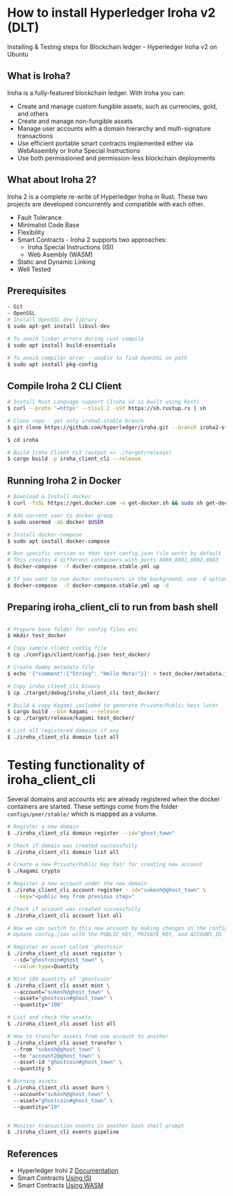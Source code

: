 # How to install Hyperledger Iroha v2 (DLT)
Installing & Testing steps for Blockchain ledger - Hyperledger Iroha v2 on Ubuntu

## What is Iroha?
Iroha is a fully-featured blockchain ledger. With Iroha you can:

* Create and manage custom fungible assets, such as currencies, gold, and others
* Create and manage non-fungible assets
* Manage user accounts with a domain hierarchy and multi-signature transactions
* Use efficient portable smart contracts implemented either via WebAssembly or Iroha Special Instructions
* Use both permissioned and permission-less blockchain deployments

## What about Iroha 2?
Iroha 2 is a complete re-write of Hyperledger Iroha in Rust. These two projects are developed concurrently and compatible with each other.
* Fault Tolerance
* Minimalist Code Base
* Flexibility
* Smart Contracts - Iroha 2 supports two approaches:
  * Iroha Special Instructions (ISI)
  * Web Asembly (WASM)
* Static and Dynamic Linking
* Well Tested 

## Prerequisites
```bash
- Git
- OpenSSL
# Install OpenSSL dev library
$ sudo apt-get install libssl-dev

# To avoid linker errors during rust compile 
$ sudo apt install build-essentials

# To avoid compiler error - unable to find OpenSSL on path
$ sudo apt install pkg-config

```

## Compile Iroha 2 CLI Client
```bash
# Install Rust Language support (Iroha v2 is built using Rust)
$ curl --proto '=https' --tlsv1.2 -sSf https://sh.rustup.rs | sh

# Clone repo - get only iroha2-stable branch
$ git clone https://github.com/hyperledger/iroha.git --branch iroha2-stable

$ cd iroha

# Build Iroha Client CLI (output => ./target/release)
$ cargo build -p iroha_client_cli --release

```

## Running Iroha 2 in Docker
```bash
# Download & Install docker
$ curl -fsSL https://get.docker.com -o get-docker.sh && sudo sh get-docker.sh 

# Add current user to docker group
$ sudo usermod -aG docker $USER

# Install docker-compose
$ sudo apt install docker-compose

# Run specific version so that test config.json file works by default
# This creates 4 different containers with ports 8080,8081,8082,8083
$ docker-compose  -f docker-compose.stable.yml up

# If you want to run docker containers in the background, use -d option
$ docker-compose  -f docker-compose.stable.yml up -d

```

## Preparing iroha_client_cli to run from bash shell
```bash

# Prepare base folder for config files etc
$ mkdir test_docker

# Copy sample client config file
$ cp ./configs/client/config.json test_docker/

# Create dummy metadata file
$ echo '{"comment":{"String": "Hello Meta!"}}' > test_docker/metadata.json

# Copy iroha_client_cli binary
$ cp ./target/debug/iroha_client_cli test_docker/

# Build & copy Kagami included to generate Private/Public keys later
$ cargo build --bin kagami --release
$ cp ./target/release/kagami test_docker/

# List all registered domains if any
$ ./iroha_client_cli domain list all

```

# Testing functionality of iroha_client_cli
Several domains and accounts etc are already registered when the docker containers are started.
These settings come from the folder `configs/peer/stable/` which is mapped as a volume.

```bash
# Register a new domain
$ ./iroha_client_cli domain register --id="ghost_town"

# Check if domain was created successfully
$ ./iroha_client_cli domain list all

# Create a new Private/Public Key Pair for creating new account
$ ./kagami crypto

# Register a new account under the new domain
$ ./iroha_client_cli account register --id="sukesh@ghost_town" \
  --key="<public key from previous step>"

# Check if account was created successfully
$ ./iroha_client_cli account list all

# Now we can switch to this new account by making changes in the config.json
# Update config.json with the PUBLIC_KEY, PRIVATE_KEY, and ACCOUNT_ID 

# Register an asset called 'ghostcoin'
$ ./iroha_client_cli asset register \  
  --id="ghostcoin#ghost_town" \
  --value-type=Quantity

# Mint 100 quantity of 'ghostcoin'
$ ./iroha_client_cli asset mint \  
  --account="sukesh@ghost_town" \  
  --asset="ghostcoin#ghost_town" \  
  --quantity="100"

# List and check the assets
$ ./iroha_client_cli asset list all

# How to transfer assets from one account to another
$ ./iroha_client_cli asset transfer \  
  --from "sukesh@ghost_town" \  
  --to "account2@ghost_town" \ 
  --asset-id "ghostcoin#ghost_town" \  
  --quantity 5

# Burning assets
$ ./iroha_client_cli asset burn \  
  --account="sukesh@ghost_town" \  
  --asset="ghostcoin#ghost_town" \  
  --quantity="10"


# Monitor transaction events in another bash shell prompt
$ ./iroha_client_cli events pipeline

```

## References
* Hyperledger Irohi 2 [Documentation](https://hyperledger.github.io/iroha-2-docs/)
* Smart Contracts [Using ISI](https://hyperledger.github.io/iroha-2-docs/guide/blockchain/expressions.html)  
* Smart Contracts [Using WASM](https://hyperledger.github.io/iroha-2-docs/guide/blockchain/wasm.html)
